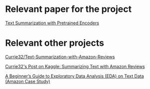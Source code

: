 # Relevant paper for the project

[Text Summarization with Pretrained Encoders](https://arxiv.org/abs/1908.08345)

# Relevant other projects

[Currie32/Text-Summarization-with-Amazon-Reviews](https://github.com/Currie32/Text-Summarization-with-Amazon-Reviews)

[Currie32's Post on Kaggle: Summarizing Text with Amazon Reviews](https://www.kaggle.com/currie32/summarizing-text-with-amazon-reviews)

[A Beginner’s Guide to Exploratory Data Analysis (EDA) on Text Data (Amazon Case Study)](https://www.analyticsvidhya.com/blog/2020/04/beginners-guide-exploratory-data-analysis-text-data/?utm_source=feedburner&utm_medium=email&utm_campaign=Feed%3A+AnalyticsVidhya+%28Analytics+Vidhya%29)
